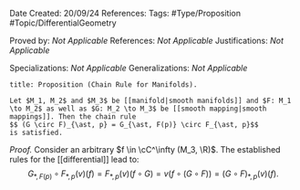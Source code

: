 <div class="topSpace"></div>

Date Created: 20/09/24
References: 
Tags: #Type/Proposition #Topic/DifferentialGeometry

Proved by: <i>Not Applicable</i>
References: <i>Not Applicable</i>
Justifications: <i>Not Applicable</i>

Specializations: <i>Not Applicable</i>
Generalizations: <i>Not Applicable</i>

``` ad-Proposition
title: Proposition (Chain Rule for Manifolds).

Let $M_1, M_2$ and $M_3$ be [[manifold|smooth manifolds]] and $F: M_1 \to M_2$ as well as $G: M_2 \to M_3$ be [[smooth mapping|smooth mappings]]. Then the chain rule
$$ (G \circ F)_{\ast, p} = G_{\ast, F(p)} \circ F_{\ast, p}$$
is satisfied.
```

<i>Proof.</i>
Consider an arbitrary $f \in \cC^\infty (M_3, \R)$. The established rules for the [[differential]] lead to:
$$
G_{\ast, F(p)} \circ F_{\ast, p}(v)(f) = F_{\ast, p} (v)(f \circ G)= v(f \circ (G \circ F)) = (G \circ F)_{\ast, p} (v)(f).
$$